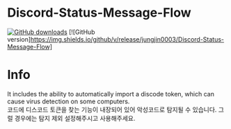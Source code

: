 # Discord-Status-Message-Flow
[![GitHub downloads](https://img.shields.io/github/downloads/jungjin0003/Discord-Status-Message-Flow/total.svg?logo=github)](https://github.com/jungjin0003/Discord-Status-Message-Flow/releases)
[![GitHub version]https://img.shields.io/github/v/release/jungjin0003/Discord-Status-Message-Flow]

# Info
It includes the ability to automatically import a discode token, which can cause virus detection on some computers. <br>
코드에 디스코드 토큰을 찾는 기능이 내장되어 있어 악성코드로 탐지될 수 있습니다. 그럴 경우에는 탐지 제외 설정해주시고 사용해주세요.
